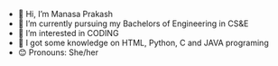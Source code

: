 - 👋 Hi, I’m Manasa Prakash
- 🔭 I’m currently pursuing my Bachelors of Engineering in CS&E
- 👀 I’m interested in CODING
- 🌱 I got some knowledge on HTML, Python, C and JAVA programing
- 😊 Pronouns: She/her

<!---
ManasaPrakash18/ManasaPrakash is a ✨ special ✨ repository because its `README.md` (this file) appears on your GitHub profile.
You can click the Preview link to take a look at your changes.
--->
